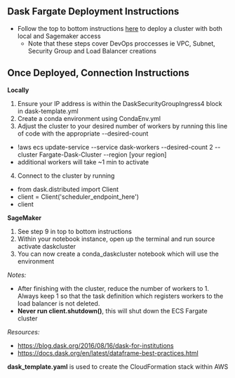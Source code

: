 ## Dask Fargate Deployment Instructions

* Follow the top to bottom instructions [here](https://docs.google.com/document/d/1gaEZC-qEGDxEEXhFygFcNLasyMNwx21X2PhB5o2zgPM/edit?usp=sharing) to deploy a cluster with both local and Sagemaker access
  * Note that these steps cover DevOps proccesses ie VPC, Subnet, Security Group and Load Balancer creations


## Once Deployed, Connection Instructions

**Locally**

1. Ensure your IP address is within the DaskSecurityGroupIngress4 block in dask-template.yml
2. Create a conda environment using CondaEnv.yml
3. Adjust the cluster to your desired number of workers by running this line of code with the appropriate --desired-count 
  * !aws ecs update-service --service dask-workers --desired-count 2 --cluster Fargate-Dask-Cluster --region [your region]
  * additional workers will take ~1 min to activate
4. Connect to the cluster by running 
  * from dask.distributed import Client
  * client = Client('scheduler_endpoint_here')
  * client
 
 **SageMaker**
 
 1. See step 9 in top to bottom instructions
 2. Within your notebook instance, open up the terminal and run source activate daskcluster
 3. You can now create a conda_daskcluster notebook which will use the environment
  
*Notes:*
  * After finishing with the cluster, reduce the number of workers to 1. Always keep 1 so that the task definition which registers workers to the load balancer is not deleted.
  * __Never run client.shutdown()__, this will shut down the ECS Fargate cluster 
  
*Resources:*
 * https://blog.dask.org/2016/08/16/dask-for-institutions
 * https://docs.dask.org/en/latest/dataframe-best-practices.html
 
 **dask_template.yaml** is used to create the CloudFormation stack within AWS
